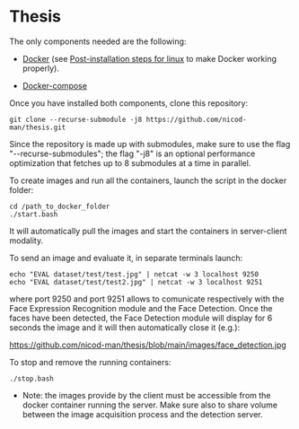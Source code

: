 # Thesis

The only components needed are the following:

- [Docker](https://docs.docker.com/get-docker/) (see [Post-installation steps for linux](https://docs.docker.com/engine/install/linux-postinstall/) to make Docker working properly).

- [Docker-compose](https://docs.docker.com/compose/install/)

Once you have installed both components, clone this repository: 

	git clone --recurse-submodule -j8 https://github.com/nicod-man/thesis.git

Since the repository is made up with submodules, make sure to use the flag "--recurse-submodules"; the flag "-j8" is an optional performance optimization that fetches up to 8 submodules at a time in parallel.


To create images and run all the containers, launch the script in the docker folder:

	cd /path_to_docker_folder
	./start.bash
	
It will automatically pull the images and start the containers in server-client modality.	
	
To send an image and evaluate it, in separate terminals launch:

	echo "EVAL dataset/test/test.jpg" | netcat -w 3 localhost 9250
	echo "EVAL dataset/test/test2.jpg" | netcat -w 3 localhost 9251

where port 9250 and port 9251 allows to comunicate respectively with the Face Expression Recognition module and the Face Detection.
Once the faces have been detected, the Face Detection module will display for 6 seconds the image and it will then automatically close it (e.g.):

https://github.com/nicod-man/thesis/blob/main/images/face_detection.jpg
	
To stop and remove the running containers:

	./stop.bash

- Note: the images provide by the client must be accessible from the docker container running the server.
  Make sure also to share volume between the image acquisition process and the detection server.
